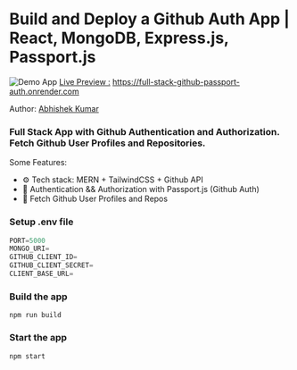 # Build and Deploy a Github Auth App | React, MongoDB, Express.js, Passport.js

![Demo App](https://res.cloudinary.com/djg6g0udl/image/upload/v1709932258/Screenshot_2024-03-09_023520_pclgjq.png)
[Live Preview :](https://full-stack-github-passport-auth.onrender.com) https://full-stack-github-passport-auth.onrender.com

Author: [Abhishek Kumar](https://github.com/A1bhishekk)

### Full Stack App with Github Authentication and Authorization. Fetch Github User Profiles and Repositories.

Some Features:

- ⚙️ Tech stack: MERN + TailwindCSS + Github API
- 🔑 Authentication && Authorization with Passport.js (Github Auth)
- 👾 Fetch Github User Profiles and Repos

### Setup .env file

```js
PORT=5000
MONGO_URI=
GITHUB_CLIENT_ID=
GITHUB_CLIENT_SECRET=
CLIENT_BASE_URL=
```

### Build the app

```shell
npm run build
```

### Start the app

```shell
npm start
```
